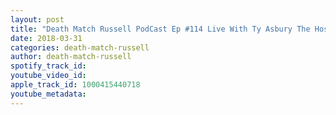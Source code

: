 ```yaml
---
layout: post
title: "Death Match Russell PodCast Ep #114 Live With Ty Asbury The Host Of Between The Ropes Radio Tune in!"
date: 2018-03-31
categories: death-match-russell
author: death-match-russell
spotify_track_id: 
youtube_video_id: 
apple_track_id: 1000415440718
youtube_metadata: 
---
```

